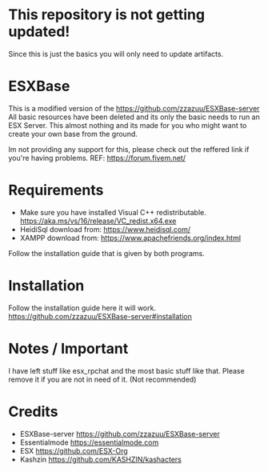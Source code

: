 # This repository is not getting updated!
Since this is just the basics you will only need to update artifacts.

# ESXBase
This is a modified version of the https://github.com/zzazuu/ESXBase-server
All basic resources have been deleted and its only the basic needs to run an ESX Server.
This almost nothing and its made for you who might want to create your own base from the ground.

Im not providing any support for this, please check out the reffered link if you're having problems. REF: https://forum.fivem.net/

# Requirements
- Make sure you have installed Visual C++ redistributable. https://aka.ms/vs/16/release/VC_redist.x64.exe
- HeidiSql download from: https://www.heidisql.com/
- XAMPP download from: https://www.apachefriends.org/index.html

Follow the installation guide that is given by both programs.

# Installation
Follow the installation guide here it will work. https://github.com/zzazuu/ESXBase-server#installation

# Notes / Important
I have left stuff like esx_rpchat and the most basic stuff like that.
Please remove it if you are not in need of it. (Not recommended)

# Credits

- ESXBase-server https://github.com/zzazuu/ESXBase-server
- Essentialmode https://essentialmode.com
- ESX https://github.com/ESX-Org
- Kashzin https://github.com/KASHZIN/kashacters 

